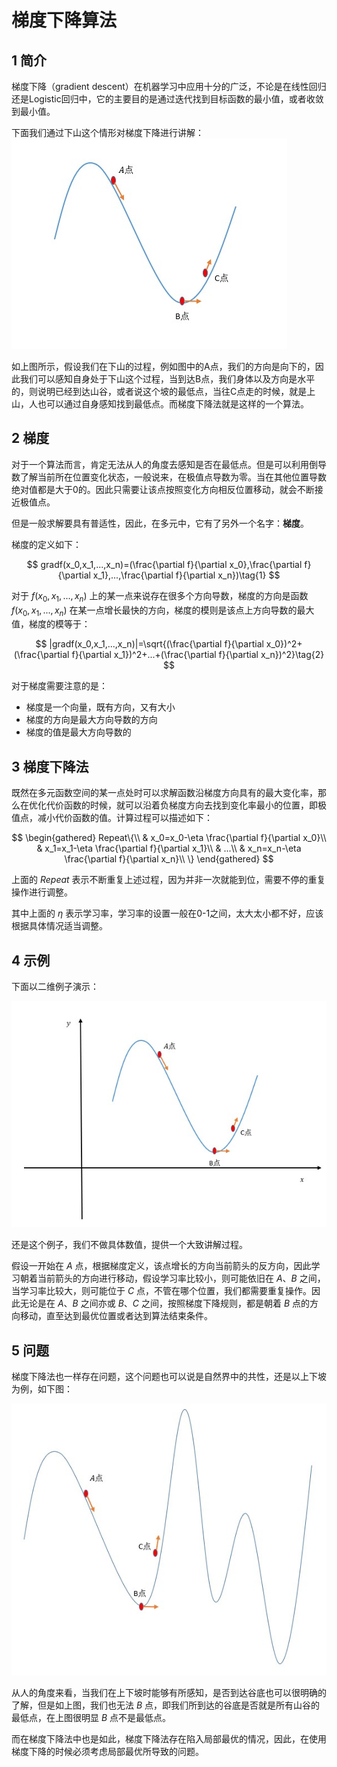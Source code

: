# 梯度下降算法

## 1 简介

梯度下降（gradient descent）在机器学习中应用十分的广泛，不论是在线性回归还是Logistic回归中，它的主要目的是通过迭代找到目标函数的最小值，或者收敛到最小值。

下面我们通过下山这个情形对梯度下降进行讲解：
![ref](images/梯度下降-1.jpg)

如上图所示，假设我们在下山的过程，例如图中的A点，我们的方向是向下的，因此我们可以感知自身处于下山这个过程，当到达B点，我们身体以及方向是水平的，则说明已经到达山谷，或者说这个坡的最低点，当往C点走的时候，就是上山，人也可以通过自身感知找到最低点。而梯度下降法就是这样的一个算法。

## 2 梯度

对于一个算法而言，肯定无法从人的角度去感知是否在最低点。但是可以利用倒导数了解当前所在位置变化状态，一般说来，在极值点导数为零。当在其他位置导数绝对值都是大于0的。因此只需要让该点按照变化方向相反位置移动，就会不断接近极值点。

但是一般求解要具有普适性，因此，在多元中，它有了另外一个名字：**梯度**。

梯度的定义如下：

$$
gradf(x_0,x_1,...,x_n)=(\frac{\partial f}{\partial x_0},\frac{\partial f}{\partial x_1},...,\frac{\partial f}{\partial x_n})\tag{1}
$$

对于 $f(x_0,x_1,...,x_n)$ 上的某一点来说存在很多个方向导数，梯度的方向是函数 $f(x_0,x_1,...,x_n)$ 在某一点增长最快的方向，梯度的模则是该点上方向导数的最大值，梯度的模等于：

$$
|gradf(x_0,x_1,...,x_n)|=\sqrt{(\frac{\partial f}{\partial x_0})^2+(\frac{\partial f}{\partial x_1})^2+...+(\frac{\partial f}{\partial x_n})^2}\tag{2}
$$

对于梯度需要注意的是：

- 梯度是一个向量，既有方向，又有大小
- 梯度的方向是最大方向导数的方向
- 梯度的值是最大方向导数的

## 3 梯度下降法

既然在多元函数空间的某一点处时可以求解函数沿梯度方向具有的最大变化率，那么在优化代价函数的时候，就可以沿着负梯度方向去找到变化率最小的位置，即极值点，减小代价函数的值。计算过程可以描述如下：

$$
\begin{gathered}
    Repeat\{\\
    & x_0=x_0-\eta \frac{\partial f}{\partial x_0}\\
    & x_1=x_1-\eta \frac{\partial f}{\partial x_1}\\
    & ...\\
    & x_n=x_n-\eta \frac{\partial f}{\partial x_n}\\
\}
\end{gathered}
$$

上面的 $Repeat$ 表示不断重复上述过程，因为并非一次就能到位，需要不停的重复操作进行调整。

其中上面的 $\eta$ 表示学习率，学习率的设置一般在0-1之间，太大太小都不好，应该根据具体情况适当调整。

## 4 示例

下面以二维例子演示：

![ref](images/梯度下降-2.jpg)

还是这个例子，我们不做具体数值，提供一个大致讲解过程。

假设一开始在 $A$ 点，根据梯度定义，该点增长的方向当前箭头的反方向，因此学习朝着当前箭头的方向进行移动，假设学习率比较小，则可能依旧在 $A、B$ 之间，当学习率比较大，则可能位于 $C$ 点，不管在哪个位置，我们都需要重复操作。因此无论是在 $A、B$ 之间亦或 $B、C$ 之间，按照梯度下降规则，都是朝着 $B$ 点的方向移动，直至达到最优位置或者达到算法结束条件。

## 5 问题

梯度下降法也一样存在问题，这个问题也可以说是自然界中的共性，还是以上下坡为例，如下图：

![ref](images/梯度下降-3.jpg)

从人的角度来看，当我们在上下坡时能够有所感知，是否到达谷底也可以很明确的了解，但是如上图，我们也无法 $B$ 点，即我们所到达的谷底是否就是所有山谷的最低点，在上图很明显 $B$ 点不是最低点。

而在梯度下降法中也是如此，梯度下降法存在陷入局部最优的情况，因此，在使用梯度下降的时候必须考虑局部最优所导致的问题。
